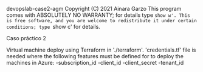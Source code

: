 devopslab-case2-agm Copyright (C) 2021  Ainara Garzo
This program comes with ABSOLUTELY NO WARRANTY; for details type `show w'.
This is free software, and you are welcome to redistribute it
under certain conditions; type `show c' for details.

Caso práctico 2

Virtual machine deploy using Terraform in './terraform'.
'credentials.tf' file is needed where the following features must be defined for to deploy the machines in Azure:
 -subscription_id
 -client_id
 -client_secret
 -tenant_id 


